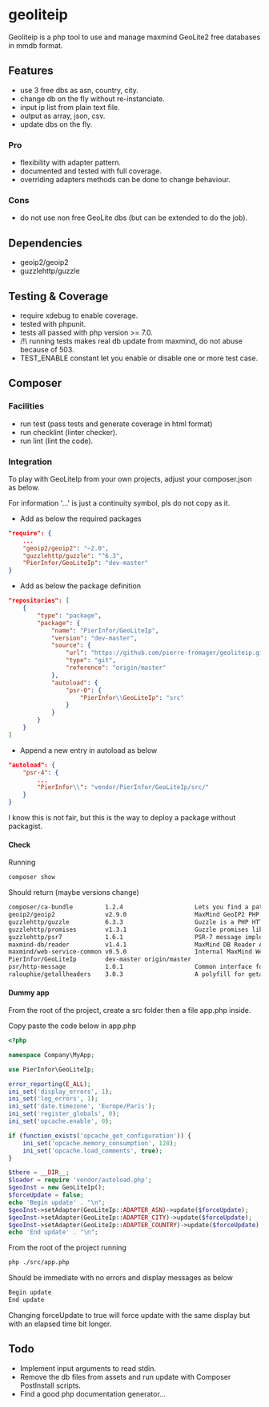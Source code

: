 # geoliteip

Geoliteip is a php tool to use and manage maxmind GeoLite2 free databases in mmdb format.

## Features

* use 3 free dbs as asn, country, city.
* change db on the fly without re-instanciate.
* input ip list from plain text file.
* output as array, json, csv.
* update dbs on the fly.

### Pro

* flexibility with adapter pattern.
* documented and tested with full coverage.
* overriding adapters methods can be done to change behaviour.

### Cons

* do not use non free GeoLite dbs (but can be extended to do the job).

## Dependencies

* geoip2/geoip2
* guzzlehttp/guzzle

## Testing & Coverage

* require xdebug to enable coverage.
* tested with phpunit.
* tests all passed with php version >= 7.0.
* /!\\ running tests makes real db update from maxmind, do not abuse because of 503.
* TEST_ENABLE constant let you enable or disable one or more test case.

## Composer 

### Facilities

* run test (pass tests and generate coverage in html format)
* run checklint (linter checker).
* run lint (lint the code).

### Integration

To play with GeoLiteIp from your own projects, adjust your composer.json as below.

For information '...' is just a continuity symbol, pls do not copy as it.

* Add as below the required packages
``` json
"require": {
    ...
    "geoip2/geoip2": "~2.0",
    "guzzlehttp/guzzle": "^6.3",
    "PierInfor/GeoLiteIp": "dev-master"
}	
```

* Add as below the package definition
``` json
"repositories": [
    {
        "type": "package",
        "package": {
            "name": "PierInfor/GeoLiteIp",
            "version": "dev-master",
            "source": {
                "url": "https://github.com/pierre-fromager/geoliteip.git",
                "type": "git",
                "reference": "origin/master"
            },
            "autoload": {
                "psr-0": {
                    "PierInfor\\GeoLiteIp": "src"
                }
            }
        }
    }
]
```

* Append a new entry in autoload as below
``` json
"autoload": {
    "psr-4": {
        ...
        "PierInfor\\": "vendor/PierInfor/GeoLiteIp/src/"
    }
}
```

I know this is not fair, but this is the way to deploy a package without packagist.

#### Check

Running 
``` bash
composer show 
```

Should return (maybe versions change)
``` bash
composer/ca-bundle         1.2.4                    Lets you find a path to the system CA bundle, and includes a fallback...
geoip2/geoip2              v2.9.0                   MaxMind GeoIP2 PHP API
guzzlehttp/guzzle          6.3.3                    Guzzle is a PHP HTTP client library
guzzlehttp/promises        v1.3.1                   Guzzle promises library
guzzlehttp/psr7            1.6.1                    PSR-7 message implementation that also provides common utility methods
maxmind-db/reader          v1.4.1                   MaxMind DB Reader API
maxmind/web-service-common v0.5.0                   Internal MaxMind Web Service API
PierInfor/GeoLiteIp        dev-master origin/master
psr/http-message           1.0.1                    Common interface for HTTP messages
ralouphie/getallheaders    3.0.3                    A polyfill for getallheaders.

```

#### Dummy app

From the root of the project, create a src folder then a file app.php inside.

Copy paste the code below in app.php

``` php
<?php

namespace Company\MyApp;

use PierInfor\GeoLiteIp;

error_reporting(E_ALL);
ini_set('display_errors', 1);
ini_set('log_errors', 1);
ini_set('date.timezone', 'Europe/Paris');
ini_set('register_globals', 0);
ini_set('opcache.enable', 0);

if (function_exists('opcache_get_configuration')) {
    ini_set('opcache.memory_consumption', 128);
    ini_set('opcache.load_comments', true);
}

$there = __DIR__;
$loader = require 'vendor/autoload.php';
$geoInst = new GeoLiteIp();
$forceUpdate = false;
echo 'Begin update' . "\n";
$geoInst->setAdapter(GeoLiteIp::ADAPTER_ASN)->update($forceUpdate);
$geoInst->setAdapter(GeoLiteIp::ADAPTER_CITY)->update($forceUpdate);
$geoInst->setAdapter(GeoLiteIp::ADAPTER_COUNTRY)->update($forceUpdate);
echo 'End update' . "\n";
```

From the root of the project running
``` bash
php ./src/app.php
```
Should be immediate with no errors and display messages as below
``` bash
Begin update 
End update 
```
Changing forceUpdate to true will force update with the same display but with an elapsed time bit longer.

## Todo

* Implement input arguments to read stdin.
* Remove the db files from assets and run update with Composer PostInstall scripts.
* Find a good php documentation generator...

